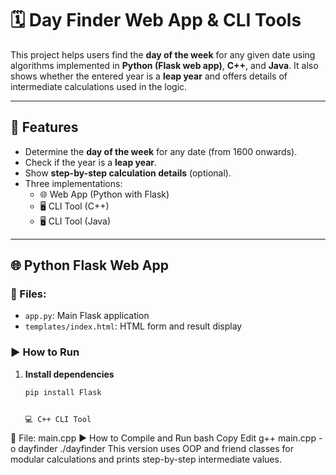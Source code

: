 # 🗓️ Day Finder Web App & CLI Tools

This project helps users find the **day of the week** for any given date using algorithms implemented in **Python (Flask web app)**, **C++**, and **Java**. It also shows whether the entered year is a **leap year** and offers details of intermediate calculations used in the logic.

---

## 🔧 Features

- Determine the **day of the week** for any date (from 1600 onwards).
- Check if the year is a **leap year**.
- Show **step-by-step calculation details** (optional).
- Three implementations:
  - 🌐 Web App (Python with Flask)
  - 🖥️ CLI Tool (C++)
  - 🖥️ CLI Tool (Java)

---

## 🌐 Python Flask Web App

### 📁 Files:
- `app.py`: Main Flask application
- `templates/index.html`: HTML form and result display

### ▶️ How to Run

1. **Install dependencies**
   ```bash
   pip install Flask


   💻 C++ CLI Tool
📁 File: main.cpp
▶️ How to Compile and Run
bash
Copy
Edit
g++ main.cpp -o dayfinder
./dayfinder
This version uses OOP and friend classes for modular calculations and prints step-by-step intermediate values.



